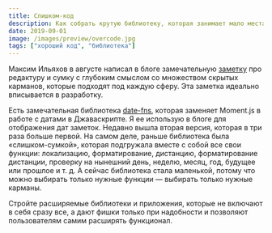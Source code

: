 ```yaml
---
title: Слишком-код
description: Как собрать крутую библиотеку, которая занимает мало места и расширяется
date: 2019-09-01
image: /images/preview/overcode.jpg
tags: ["хороший код", "библиотека"]
---
```


Максим Ильяхов в августе написал в блоге замечательную [заметку](http://maximilyahov.ru/blog/all/overbag/) про редактуру и сумку с глубоким смыслом со множеством скрытых карманов, которые подходят под каждую сферу. Эта заметка идеально вписывается в разработку.

Есть замечательная библиотека [date-fns](https://date-fns.org), которая заменяет Moment.js в работе с датами в Джаваскрипте. Я ее использую в блоге для отображения дат заметок. Недавно вышла вторая версия, которая в три раза больше первой. На самом деле, раньше библиотека была «слишком-сумкой», которая подгружала вместе с собой все свои функции: локализацию, форматирование, дистанцию, форматирование дистанции, проверку на нынешний день, неделю, месяц, год, будущее или прошлое и т. д. А сейчас библиотека стала маленькой, потому что можно выбирать только нужные функции — выбирать только нужные карманы.

Стройте расширяемые библиотеки и приложения, которые не включают в себя сразу все, а дают фишки только при надобности и позволяют пользователям самим расширять функционал.
